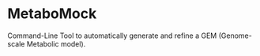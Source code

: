 # MetaboMock
Command-Line Tool to automatically generate and refine a GEM (Genome-scale Metabolic model).
